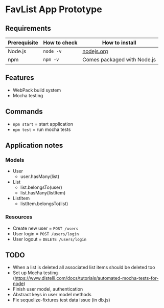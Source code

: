 # FavList App Prototype

## Requirements

| Prerequisite    | How to check    | How to install
| --------------- | ------------    | ------------- |
| Node.js         | `node -v`       | [nodejs.org](http://nodejs.org/) |
| npm             | `npm -v`        | Comes packaged with Node.js |

## Features

* WebPack build system
* Mocha testing

## Commands

* `npm start` = start application
* `npm test` = run mocha tests

## Application notes

### Models

* User
	* user.hasMany(list)
* List
	* list.belongsTo(user)
	* list.hasMany(listItem)
* ListItem
	* listItem.belongsTo(list)

### Resources

* Create new user = `POST /users`
* User login = `POST /users/login`
* User logout = `DELETE /users/login`

## TODO

* When a list is deleted all associated list items should be deleted too
* Set up Mocha testing (https://www.distelli.com/docs/tutorials/automated-mocha-tests-for-node)
* Finish user model, authentication
* Abstract keys in user model methods
* Fix sequelize-fixtures test data issue (in db.js)